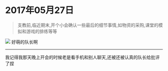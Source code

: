 <script src="../../../js/x-oss-process.js"></script>
<link href="../../../css/style.css" rel="stylesheet" >

# 2017年05月27日

> 支教前,临近期末,开个小会确认一些最后的细节事情,如物资的采购,课堂的模拟和游戏的排练等等

![](https://yumiao-static.oss-cn-beijing.aliyuncs.com/image/2017/05/27/IMG_1.JPG)
好萌的队长啊

---

我记得我那天晚上开会的时候老是看手机和别人聊天,还被还被认真的队长给批评了捏
